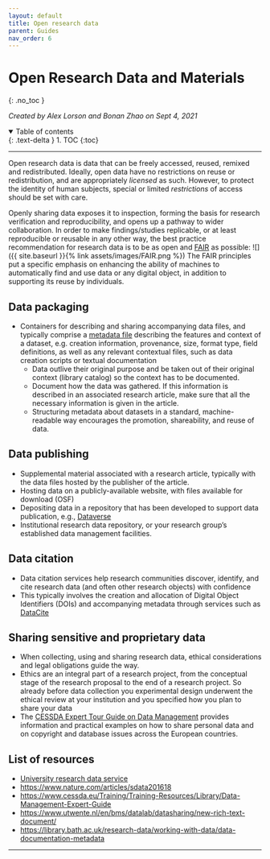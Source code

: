 ```yaml
---
layout: default
title: Open research data
parent: Guides
nav_order: 6
---
```


# Open Research Data and Materials
{: .no_toc }

*Created by Alex Lorson and Bonan Zhao on Sept 4, 2021*

<details open markdown="block">
  <summary>
    Table of contents
  </summary>
  {: .text-delta }
1. TOC
{:toc}
</details>

---

Open research data is data that can be freely accessed, reused, remixed and redistributed.
Ideally, open data have no restrictions on reuse or redistribution, and are appropriately *licensed* as such.
However, to protect the identity of human subjects, special or limited *restrictions* of access should be set with care.

Openly sharing data exposes it to inspection, forming the basis for research verification and reproducibility, and opens up a pathway to wider collaboration.
In order to make findings/studies replicable, or at least reproducible or reusable in any other way, the best practice recommendation for research data is to be as open and [FAIR](https://www.force11.org/fairprinciples) as possible:
![]({{ site.baseurl }}{% link assets/images/FAIR.png %})
The FAIR principles put a specific emphasis on enhancing the ability of machines to automatically find and use data or any digital object, in addition to supporting its reuse by individuals.

## Data packaging

* Containers for describing and sharing accompanying data files, and typically comprise a [metadata file](https://www.cessda.eu/Training/Training-Resources/Library/Data-Management-Expert-Guide/2.-Organise-Document/Documentation-and-metadata) describing the features and context of a dataset, e.g. creation information, provenance, size, format type, field definitions, as well as any relevant contextual files, such as data creation scripts or textual documentation
  * Data outlive their original purpose and be taken out of their original context (library catalog) so the context has to be documented.
  * Document how the data was gathered. If this information is described in an associated research article, make sure that all the necessary information is given in the article.
  * Structuring metadata about datasets in a standard, machine-readable way encourages the promotion, shareability, and reuse of data.

## Data publishing

* Supplemental material associated with a research article, typically with the data files hosted by the publisher of the article.
* Hosting data on a publicly-available website, with files available for download (OSF)
* Depositing data in a repository that has been developed to support data publication, e.g., [Dataverse](https://dataverse.org/)
* Institutional research data repository, or your research group’s established data management facilities.

## Data citation

* Data citation services help research communities discover, identify, and cite research data (and often other research objects) with confidence
* This typically involves the creation and allocation of Digital Object Identifiers (DOIs) and accompanying metadata through services such as [DataCite](https://www.datacite.org)

## Sharing sensitive and proprietary data

* When collecting, using and sharing research data, ethical considerations and legal obligations guide the way.
* Ethics are an integral part of a research project, from the conceptual stage of the research proposal to the end of a research project. So already before data collection you experimental design underwent the ethical review at your institution and you specified how you plan to share your data
* The [CESSDA Expert Tour Guide on Data Management](https://www.cessda.eu/Training/Training-Resources/Library/Data-Management-Expert-Guide/5.-Protect/Ethics-and-data-protection) provides information and practical examples on how to share personal data and on copyright and database issues across the European countries.

## List of resources

* [University research data service](https://www.ed.ac.uk/information-services/research-support/research-data-service)
* <https://www.nature.com/articles/sdata201618>
* <https://www.cessda.eu/Training/Training-Resources/Library/Data-Management-Expert-Guide>
* <https://www.utwente.nl/en/bms/datalab/datasharing/new-rich-text-document/>
* <https://library.bath.ac.uk/research-data/working-with-data/data-documentation-metadata>

---

<!-- [Next: Github Tutorial]({{ site.baseurl }}{% link docs/guides/github.md %}) -->
